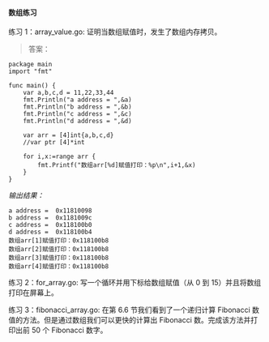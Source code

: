
#### **数组练习**
练习 1：array_value.go: 证明当数组赋值时，发生了数组内存拷贝。
> 答案：
```
package main
import "fmt"

func main() {
	var a,b,c,d = 11,22,33,44
	fmt.Println("a address = ",&a)
	fmt.Println("b address = ",&b)
	fmt.Println("c address = ",&c)
	fmt.Println("d address = ",&d)
	
	var arr = [4]int{a,b,c,d}
	//var ptr [4]*int
	
	for i,x:=range arr {
		fmt.Printf("数组arr[%d]赋值打印：%p\n",i+1,&x)
	}
}
```
*输出结果：*
```
a address =  0x11810098
b address =  0x1181009c
c address =  0x118100b0
d address =  0x118100b4
数组arr[1]赋值打印：0x118100b8
数组arr[2]赋值打印：0x118100b8
数组arr[3]赋值打印：0x118100b8
数组arr[4]赋值打印：0x118100b8
```
练习 2：for_array.go: 写一个循环并用下标给数组赋值（从 0 到 15）并且将数组打印在屏幕上。

练习 3：fibonacci_array.go: 在第 6.6 节我们看到了一个递归计算 Fibonacci 数值的方法。但是通过数组我们可以更快的计算出 Fibonacci 数。完成该方法并打印出前 50 个 Fibonacci 数字。